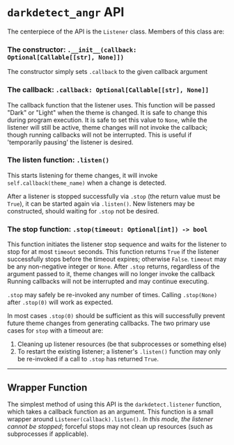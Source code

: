 # `darkdetect_angr` API

The centerpiece of the API is the `Listener` class.
Members of this class are:

### The constructor: `.__init__(callback: Optional[Callable[[str], None]])`

The constructor simply sets `.callback` to the given callback argument

### The callback: `.callback: Optional[Callable[[str], None]]`

The callback function that the listener uses.
This function will be passed "Dark" or "Light" when the theme is changed.
It is safe to change this during program execution.
It is safe to set this value to `None`, while the listener will still be active,
theme changes will not invoke the callback; though running callbacks will not be interrupted.
This is useful if 'temporarily pausing' the listener is desired.

### The listen function: `.listen()`

This starts listening for theme changes, it will invoke
`self.callback(theme_name)` when a change is detected.

After a listener is stopped successfully via `.stop` (the return value must be `True`),
it can be started again via `.listen()`.
New listeners may be constructed, should waiting for `.stop` not be desired.

### The stop function: `.stop(timeout: Optional[int]) -> bool`

This function initiates the listener stop sequence and
waits for the listener to stop for at most `timeout` seconds.
This function returns `True` if the listener successfully
stops before the timeout expires; otherwise `False`.
`timeout` may be any non-negative integer or `None`.
After `.stop` returns, regardless of the argument passed to it,
theme changes will no longer invoke the callback
Running callbacks will not be interrupted and may continue executing.

`.stop` may safely be re-invoked any number of times.
Calling `.stop(None)` after `.stop(0)` will work as expected.

In most cases `.stop(0)` should be sufficient as this will successfully
prevent future theme changes from generating callbacks.
The two primary use cases for `stop` with a timeout are:
1. Cleaning up listener resources (be that subprocesses or something else)
2. To restart the existing listener; a listener's `.listen()` function
   may only be re-invoked if a call to `.stop` has returned `True`.

---

## Wrapper Function

The simplest method of using this API is the `darkdetect.listener` function, which takes a callback function as an argument.
This function is a small wrapper around `Listener(callback).listen()`.
_In this mode, the listener cannot be stopped_; forceful stops may not clean up resources (such as subprocesses if applicable).
